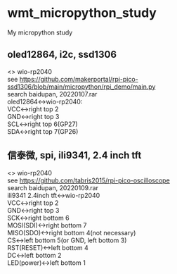 # wmt_micropython_study
My micropython study

## oled12864, i2c, ssd1306  
<> wio-rp2040  
see https://github.com/makerportal/rpi-pico-ssd1306/blob/main/micropython/rpi_demo/main.py  
search baidupan, 20220107.rar  
oled12864<->wio-rp2040:  
VCC<->right top 2  
GND<->right top 3  
SCL<->right top 6(GP27)  
SDA<->right top 7(GP26)  

## 信泰微, spi, ili9341, 2.4 inch tft  
<> wio-rp2040  
see https://github.com/tabris2015/rpi-pico-oscilloscope  
search baidupan, 20220109.rar   
ili9341 2.4inch tft<->wio-rp2040  
VCC<->right top 2  
GND<->right top 3  
SCK<->right bottom 6  
MOSI(SDI)<->right bottom 7  
MISO(SDO)<->right bottom 4(not necessary)  
CS<->left bottom 5(or GND, left bottom 3)  
RST(RESET)<->left bottom 4  
DC<->left bottom 2  
LED(power)<->left bottom 1  
